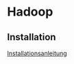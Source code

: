# Hadoop

## Installation

[Installationsanleitung](https://github.com/MuhammadBilalYar/Hadoop-On-Window/wiki/Step-by-step-Hadoop-2.8.0-installation-on-Window-10)